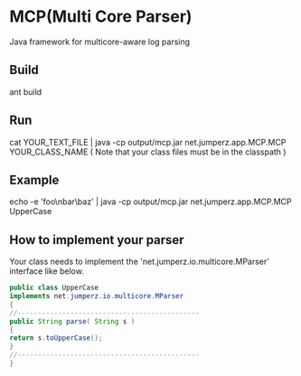 MCP(Multi Core Parser)
================================

Java framework for multicore-aware log parsing

Build
-------------------------
ant build

Run
-------------------------
cat YOUR_TEXT_FILE | java -cp output/mcp.jar net.jumperz.app.MCP.MCP YOUR_CLASS_NAME 
( Note that your class files must be in the classpath )

Example
-------------------------
echo -e 'foo\nbar\baz' | java -cp output/mcp.jar net.jumperz.app.MCP.MCP UpperCase

How to implement your parser
-------------------------
Your class needs to implement the 'net.jumperz.io.multicore.MParser' interface like below.

```Java
public class UpperCase
implements net.jumperz.io.multicore.MParser
{
//---------------------------------------------
public String parse( String s )
{
return s.toUpperCase();
}
//---------------------------------------------
}
```
